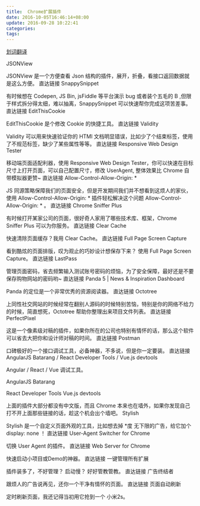 ```yaml
---
title:  Chrome扩展插件
date: 2016-10-05T16:46:14+08:00
update: 2016-09-28 10:22:41
categories:
tags:
---
```

[划词翻译](https://github.com/Selection-Translator/crx-selection-translate)


JSONView

JSONView 是一个方便查看 Json 结构的插件，展开，折叠，看接口返回数据就是这么方便。
直达链接
SnappySnippet

有时候想在 Codepen, JS Bin, jsFiddle 等平台演示 bug 或者装个五毛的 B ,但限于样式拆分得太细，难以抽离，SnappySnippet 可以快速帮你完成这项苦差事。
直达链接
EditThisCookie

EditThisCookie 是个修改 Cookie 的快捷工具。
直达链接
Validity

Validity 可以用来快速验证你的 HTMl 文档明显错误，比如少了个结束标签，使用了不规范标签，缺少了某些属性等等。
直达链接
Responsive Web Design Tester

移动端页面适配利器，使用 Responsive Web Design Tester，你可以快速在目标尺寸上打开页面，可以自己配置尺寸，修改 UserAgent, 整体效果比 Chrome 自带模拟器更赞~
直达链接
Allow-Control-Allow-Origin: *

JS 同源策略保障我们的页面安全，但是开发期间我们并不想看到这烦人的家伙，使用 Allow-Control-Allow-Origin: * 插件轻松解决这个问题 Allow-Control-Allow-Origin: * 。
直达链接
Chrome Sniffer Plus

有时候打开某家公司的页面，很好奇人家用了哪些技术库、框架，Chrome Sniffer Plus 可以为你服务。
直达链接
Clear Cache

快速清除页面缓存？我用 Clear Cache。
直达链接
Full Page Screen Capture

看到酷炫的页面排版，叹为观止的巧妙设计想保存下来？ 使用 Full Page Screen Capture。
直达链接
LastPass

管理页面密码，省去频繁输入测试账号密码的烦恼，为了安全保障，最好还是不要保存购物网站的密码哟~
直达链接
Panda 5 | News & Inspiration Dashboard

Panda 的定位是一个非常优秀的资源阅读器。
直达链接
Octotree

上同性社交网站的时候经常在翻别人源码的时候特别苦恼，特别是你的网络不给力的时候，简直想死，Octotree 帮助你整理出来项目文件列表。
直达链接
PerfectPixel

这是一个像素级对稿的插件，如果你所在的公司也特别有情怀的话，那么这个软件可以省去大把你和设计师对稿的时间。
直达链接
Postman

口碑极好的一个接口调试工具，必备神器，不多说，但是你一定要装。
直达链接
AngularJS Batarang / React Developer Tools / Vue.js devtools

Angular / React / Vue 调试工具。

AngularJS Batarang

React Developer Tools
Vue.js devtools

上面的插件大部分都没有中文版，而且 Chrome 本来也在墙外，如果你发现自己打不开上面那些链接的话，趁这个机会出个墙吧。
Stylish

Stylish 是一个自定义页面外观的工具，比如想去掉 *度 无下限的广告，给它加个 display: none ！
直达链接
User-Agent Switcher for Chrome

切换 User Agent 的插件。
直达链接
Web Server for Chrome

快速启动小项目或Demo的神器。
直达链接
一键管理所有扩展

插件装多了，不好管理？ 启动慢？ 好好管教管教。
直达链接
广告终结者

跟烦人的广告说再见，还你一个干净有情怀的页面。
直达链接
页面自动刷新

定时刷新页面，我还记得当初用它抢到一个 小米2s。

